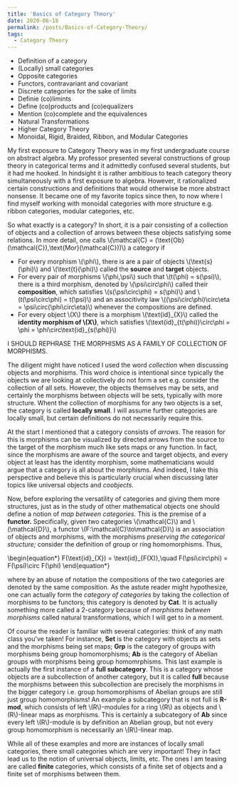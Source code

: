 ```yaml
---
title: 'Basics of Category Theory'
date: 2020-06-18
permalink: /posts/Basics-of-Category-Theory/
tags:
  - Category Theory
---
```


* Definition of a category
* (Locally) small categories
* Opposite categories
* Functors, contravariant and covariant
* Discrete categories for the sake of limits
* Definie (co)limints
* Define (co)products and (co)equalizers
* Mention (co)complete and the equivalences
* Natural Transformations
* Higher Category Theory
* Monoidal, Rigid, Braided, Ribbon, and Modular Categories


My first exposure to Category Theory was in my first undergraduate course on abstract algebra. My professor presented several constructions of group theory in categorical terms and it admittedly confused several students, but it had me hooked. In hindsight it is rather ambitious to teach category theory simultaneously with a first exposure to algebra. However, it rationalized certain constructions and definitions that would otherwise be more abstract nonsense. It became one of my favorite topics since then, to now where I find myself working with monoidal categories with more structure e.g. ribbon categories, modular categories, etc.

So what exactly is a category? In short, it is a pair consisting of a collection of objects and a collection of arrows between these objects satisfying some relations. In more detail, one calls \\(\mathcal{C} = (\text{Ob}(\mathcal{C}),\text{Mor}(\mathcal{C}))\\) a category if

* For every morphism \\(\phi\\), there is are a pair of objects \\(\text{s}(\phi)\\) and \\(\text{t}(\phi)\\) called the **source** and **target** objects.
* For every pair of morphisms \\(\phi,\psi\\) such that \\(t(\phi) = s(\psi)\\), there is a third morphism, denoted by \\(\psi\circ\phi\\) called their **composition**, which satisfies \\(s(\psi\circ\phi) = s(\phi)\\) and \\(t(\psi\circ\phi) = t(\psi)\\) and an associtivity law \\((\psi\circ\phi)\circ\eta = \psi\circ(\phi\circ\eta)\\) whenever the compositions are defined.
* For every object \\(X\\) there is a morphism \\(\text{id}\_{X}\\) called the **identity morphism of \\(X\\)**, which satisfies \\(\text{id}\_{t(\phi)}\circ\phi = \phi = \phi\circ\text{id}\_{s(\phi)}\\)

I SHOULD REPHRASE THE MORPHISMS AS A FAMILY OF COLLECTION OF MORPHISMS. 

The diligent might have noticed I used the word *collection* when discussing objects and morphisms. This word choice is intentional since typically the objects we are looking at collectively do not form a set e.g. consider the collection of all sets. However, the objects themselves may be sets, and certainly the morphisms between objects will be sets, typically with more structure. Whent the collection of morphisms for any two objects is a set, the category is called **locally small**. I will assume further categories are locally small, but certain definitions do not necessarily require this.

At the start I mentioned that a category consists of *arrows.* The reason for this is morphisms can be visualized by directed arrows from the source to the target of the morphism much like sets maps or any function. In fact, since the morphisms are aware of the source and target objects, and every object at least has the identity morphism, some mathematicians would argue that a category is all about the morphisms. And indeed, I take this perspective and believe this is particularly crucial when discussing later topics like universal objects and *coobjects*.

Now, before exploring the versatility of categories and giving them more structures, just as in the study of other mathematical objects one should define a notion of *map between categories.* This is the premise of a **functor.** Specifically, given two categories \\(\mathcal{C}\\) and \\(\mathcal{D}\\), a functor \\(F:\mathcal{C}\to\mathcal{D}\\) is an association of objects and morphisms, with the morphisms *preserving the categorical structure;* consider the definition of group or ring homomorphisms. Thus,

\begin{equation\*}
F(\text{id}\_{X}) = \text{id}\_{F(X)},\quad F(\psi\circ\phi) = F(\psi)\circ F(\phi)
\end{equation\*}

where by an abuse of notation the compositions of the two categories are denoted by the same composition. As the astute reader might hypothesize, one can actually form the *category of categories* by taking the collection of morphisms to be functors; this category is denoted by **Cat**. It is actually something more called a 2-category because of *morphisms between morphisms* called natural transformations, which I will get to in a moment.

Of course the reader is familiar with several categories: think of any math class you've taken! For instance, **Set** is the category with objects as sets and the morphisms being set maps; **Grp** is the category of groups with morphisms being group homomorphisms; **Ab** is the category of Abelian groups with morphisms being group homomrphisms. This last example is actually the first instance of a **full subcategory**. This is a category whose objects are a subcollection of another category, but it is called **full** because the morphisms between this subcollection are precisely the morphisms in the bigger category i.e. group homomorphisms of Abelian groups are still just group homomorphisms! An example a subcategory that is not full is **R-mod**, which consists of left \\(R\\)-modules for a ring \\(R\\) as objects and \\(R\\)-linear maps as morphisms. This is certainly a subcategory of **Ab** since every left \\(R\\)-module is by definition an Abelian group, but not every group homomorphism is necessarily an \\(R\\)-linear map.

While all of these examples and more are instances of locally small categories, there small categories which are very important! They in fact lead us to the notion of universal objects, limits, etc. The ones I am teasing are called **finite** categories, which consists of a finite set of objects and a finite set of morphisms between them.

